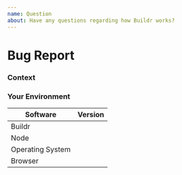 ```yaml
---
name: Question
about: Have any questions regarding how Buildr works?
---
```


<!--
Thanks for creating an issue! Before you submit, please read the following:

Search open/closed issues before submitting since someone might have asked the same thing before!
-->

# Bug Report

<!-- Provide a general summary of the issue in the title above -->

### Context

<!-- How has this issue affected you? What are you trying to accomplish? -->
<!-- Providing context helps us come up with a solution that is most useful in the real world. -->

### Your Environment

<!-- Include as many relevant details about the environment you experienced the bug in -->

| Software         | Version |
| ---------------- | ------- |
| Buildr           | 
| Node             | 
| Operating System | 
| Browser          |
